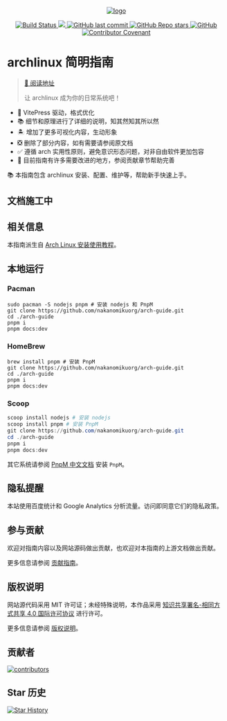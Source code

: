 <!--suppress HtmlDeprecatedAttribute -->
<p align="center">
  <a href="https://arch.icekylin.online/">
    <img alt="logo" src="./docs/public/images/arch.svg"/>
  </a>
</p>

<p align="center">
  <a
    href="https://actions-badge.atrox.dev/nakanomikuorg/arch-guide/goto?ref=main"
   >
    <img
      alt="Build Status"
      src="https://img.shields.io/endpoint.svg?url=https%3A%2F%2Factions-badge.atrox.dev%2Fnakanomikuorg%2Farch-guide%2Fbadge%3Fref%3Dmain&style=flat"
    />
  </a>
  <a
    href="https://hits.seeyoufarm.com"
  >
    <img
      src="https://hits.seeyoufarm.com/api/count/incr/badge.svg?url=https%3A%2F%2Fgithub.com%2Fnakanomikuorg%2Farch-guide&count_bg=%2379C83D&title_bg=%23555555&icon=&icon_color=%23E7E7E7&title=hits&edge_flat=false"
    />
  </a>
  <a
    href="https://github.com/nakanomikuorg/arch-guide"
    target="_blank"
    rel="noopener noreferrer"
  >
    <img
      alt="GitHub last commit"
      src="https://img.shields.io/github/last-commit/nakanomikuorg/arch-guide"
    />
  </a>
  <a
    href="https://github.com/nakanomikuorg/arch-guide"
    target="_blank"
    rel="noopener noreferrer"
  >
    <img
      alt="GitHub Repo stars"
      src="https://img.shields.io/github/stars/nakanomikuorg/arch-guide?style=social"
    />
  </a>
  <a
    href="https://github.com/nakanomikuorg/arch-guide/blob/main/LICENSE"
    target="_blank"
    rel="noopener noreferrer"
  >
    <img
      alt="GitHub"
      src="https://img.shields.io/github/license/nakanomikuorg/arch-guide"
    >
  </a>
  <a
    href="https://arch.icekylin.online/postscript/contributor-covenant.html"
    target="_blank"
    rel="noopener noreferrer"
  >
    <img
      alt="Contributor Covenant"
      src="https://img.shields.io/badge/Contributor%20Covenant-2.0-4baaaa.svg"
    />
  </a>
</p>

# archlinux 简明指南

> [📖 阅读地址](https://arch.icekylin.online/)
>
> 让 archlinux 成为你的日常系统吧！

- 📖 VitePress 驱动，格式优化
- 📚 细节和原理进行了详细的说明，知其然知其所以然
- 🏝️ 增加了更多可视化内容，生动形象
- ❎ 删除了部分内容，如有需要请参阅原文档
- ✅ 遵循 arch 实用性原则，避免意识形态问题，对非自由软件更加包容
- 🌱 目前指南有许多需要改进的地方，参阅贡献章节帮助完善

📚 本指南包含 archlinux 安装、配置、维护等，帮助新手快速上手。

## 文档施工中

## 相关信息

本指南派生自 [Arch Linux 安装使用教程](https://github.com/ArchLinuxStudio/ArchLinuxTutorial)。

## 本地运行

### Pacman

```shell
sudo pacman -S nodejs pnpm # 安装 nodejs 和 PnpM
git clone https://github.com/nakanomikuorg/arch-guide.git
cd ./arch-guide
pnpm i
pnpm docs:dev
```

### HomeBrew

```shell
brew install pnpm # 安装 PnpM
git clone https://github.com/nakanomikuorg/arch-guide.git
cd ./arch-guide
pnpm i
pnpm docs:dev
```

### Scoop

```powershell
scoop install nodejs # 安装 nodejs
scoop install pnpm # 安装 PnpM
git clone https://github.com/nakanomikuorg/arch-guide.git
cd ./arch-guide
pnpm i
pnpm docs:dev
```

其它系统请参阅 [PnpM 中文文档](https://pnpm.io/zh/installation) 安装 `PnpM`。

## 隐私提醒

本站使用百度统计和 Google Analytics 分析流量。访问即同意它们的隐私政策。

## 参与贡献

欢迎对指南内容以及网站源码做出贡献，也欢迎对本指南的上游文档做出贡献。

更多信息请参阅 [贡献指南](https://arch.icekylin.online/postscript/contribute)。

## 版权说明

网站源代码采用 MIT
许可证；未经特殊说明，本作品采用 [知识共享署名-相同方式共享 4.0 国际许可协议](https://creativecommons.org/licenses/by-sa/4.0/deed.zh)
进行许可。

更多信息请参阅 [版权说明](https://arch.icekylin.online/postscript/copyright)。

## 贡献者

<a href="https://github.com/nakanomikuorg/arch-guide/graphs/contributors">
  <img src="https://contrib.rocks/image?repo=nakanomikuorg/arch-guide" alt="contributors"/>
</a>

## Star 历史

[![Star History](https://starchart.cc/nakanomikuorg/arch-guide.svg)](https://starchart.cc/nakanomikuorg/arch-guide)
